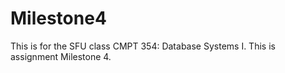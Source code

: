 # Milestone4
This is for the SFU class CMPT 354: Database Systems I. This is assignment Milestone 4.
